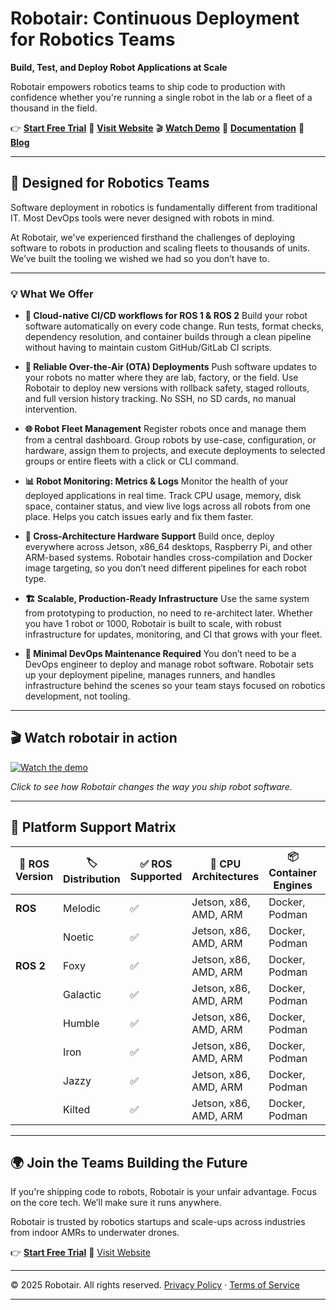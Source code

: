# Robotair: Continuous Deployment for Robotics Teams

**Build, Test, and Deploy Robot Applications at Scale**

Robotair empowers robotics teams to ship code to production with confidence whether you're running a single robot in the lab or a fleet of a thousand in the field.

👉 [**Start Free Trial**](https://forms.gle/UFkR3ZqZeTVmBJFr7)
🔗 [**Visit Website**](https://robotair.io)
🎬 [**Watch Demo**](https://www.youtube.com/watch?v=kTrm6QVvKZ)
📖 [**Documentation**](https://docs.robotair.io)
📝 [**Blog**](https://blog.robotair.io)

---

## 🧠 Designed for Robotics Teams

Software deployment in robotics is fundamentally different from traditional IT. Most DevOps tools were never designed with robots in mind.

At Robotair, we've experienced firsthand the challenges of deploying software to robots in production and scaling fleets to thousands of units. We’ve built the tooling we wished we had so you don’t have to.

---

### 💡 What We Offer

- **🔁 Cloud-native CI/CD workflows for ROS 1 & ROS 2**
  Build your robot software automatically on every code change.
  Run tests, format checks, dependency resolution, and container builds through a clean pipeline without having to maintain custom GitHub/GitLab CI scripts.

- **🎯 Reliable Over-the-Air (OTA) Deployments**
  Push software updates to your robots no matter where they are lab, factory, or the field.
  Use Robotair to deploy new versions with rollback safety, staged rollouts, and full version history tracking. No SSH, no SD cards, no manual intervention.

- **🌐 Robot Fleet Management**
  Register robots once and manage them from a central dashboard.
  Group robots by use-case, configuration, or hardware, assign them to projects, and execute deployments to selected groups or entire fleets with a click or CLI command.

- **📊 Robot Monitoring: Metrics & Logs**
  Monitor the health of your deployed applications in real time.
  Track CPU usage, memory, disk space, container status, and view live logs across all robots from one place. Helps you catch issues early and fix them faster.

- **🧩 Cross-Architecture Hardware Support**
  Build once, deploy everywhere across Jetson, x86\_64 desktops, Raspberry Pi, and other ARM-based systems.
  Robotair handles cross-compilation and Docker image targeting, so you don’t need different pipelines for each robot type.

- **🏗️ Scalable, Production-Ready Infrastructure**
  Use the same system from prototyping to production, no need to re-architect later.
  Whether you have 1 robot or 1000, Robotair is built to scale, with robust infrastructure for updates, monitoring, and CI that grows with your fleet.

- **🔧 Minimal DevOps Maintenance Required**
  You don’t need to be a DevOps engineer to deploy and manage robot software.
  Robotair sets up your deployment pipeline, manages runners, and handles infrastructure behind the scenes so your team stays focused on robotics development, not tooling.

---


## 🎬 Watch robotair in action

[![Watch the demo](https://img.youtube.com/vi/kTrm6QVvKZ0/maxresdefault.jpg)](https://www.youtube.com/watch?v=kTrm6QVvKZ0)

*Click to see how Robotair changes the way you ship robot software.*

---

## 🔧 Platform Support Matrix

| 🤖 ROS Version | 🏷️ Distribution | ✅ ROS Supported | 🧠 CPU Architectures  | 📦 Container Engines | 🔁 CI/CD Providers |
| -------------- | ---------------- | --------------- | --------------------- | -------------------- | ------------------ |
| **ROS**        | Melodic          | ✅               | Jetson, x86, AMD, ARM | Docker, Podman       | GitHub, GitLab     |
|                | Noetic           | ✅               | Jetson, x86, AMD, ARM | Docker, Podman       | GitHub, GitLab     |
| **ROS 2**      | Foxy             | ✅               | Jetson, x86, AMD, ARM | Docker, Podman       | GitHub, GitLab     |
|                | Galactic         | ✅               | Jetson, x86, AMD, ARM | Docker, Podman       | GitHub, GitLab     |
|                | Humble           | ✅               | Jetson, x86, AMD, ARM | Docker, Podman       | GitHub, GitLab     |
|                | Iron             | ✅               | Jetson, x86, AMD, ARM | Docker, Podman       | GitHub, GitLab     |
|                | Jazzy            | ✅               | Jetson, x86, AMD, ARM | Docker, Podman       | GitHub, GitLab     |
|                | Kilted           | ✅               | Jetson, x86, AMD, ARM | Docker, Podman       | GitHub, GitLab     |

---
## 🌍 Join the Teams Building the Future

If you're shipping code to robots, Robotair is your unfair advantage.
Focus on the core tech. We’ll make sure it runs anywhere.

Robotair is trusted by robotics startups and scale-ups across industries from indoor AMRs to underwater drones.

👉 [**Start Free Trial**](https://forms.gle/UFkR3ZqZeTVmBJFr7) 
🔗 [Visit Website](https://robotair.io)

---

© 2025 Robotair. All rights reserved.
[Privacy Policy](https://robotair.io/legal/privacy) · [Terms of Service](https://robotair.io/legal/robotair-terms-service)

---
